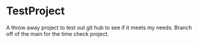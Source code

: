 # TestProject
A throw away project to test out git hub to see if it meets my needs.
Branch off of the main for the time check project.

